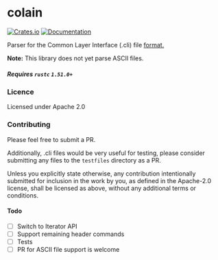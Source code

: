 # colain

[![Crates.io](https://img.shields.io/crates/v/colain.svg)](https://crates.io/crates/colain)
[![Documentation](https://docs.rs/colain/badge.svg)](https://docs.rs/colain/)

Parser for the Common Layer Interface (.cli) file [format.](http://web.archive.org/web/19970617041930/http://www.cranfield.ac.uk/aero/rapid/CLI/cli_v20.html)

**Note:** This library does not yet parse ASCII files. 

##### Requires `rustc` `1.51.0+`

### Licence

Licensed under Apache 2.0

### Contributing
Please feel free to submit a PR. 

Additionally, .cli files would be very useful for testing, please consider 
submitting any files to the `testfiles` directory as a PR. 

Unless you explicitly state otherwise, any contribution intentionally submitted
for inclusion in the work by you, as defined in the Apache-2.0 license, shall be
licensed as above, without any additional terms or conditions.


#### Todo

- [ ] Switch to Iterator API
- [ ] Support remaining header commands
- [ ] Tests 
- [ ] PR for ASCII file support is welcome
